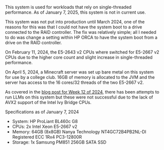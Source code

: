 This system is used for workloads that rely on single-threaded performance. As of January 7, 2025, this system is not in current use.

This system was not put into production until March 2024, one of the reasons for this was that I could not have the system boot to a drive connected to the RAID controller. The fix was relatively simple; all I needed to do was change a setting within HP ORCA to have the system boot from a drive on the RAID controller.

On February 11, 2024, the E5-2643 v2 CPUs where switched for E5-2667 v2 CPUs due to the higher core count and slight increase in single-threaded performance. 

On April 5, 2024, a Minecraft server was set up bare metal on this system for use by a college club. 16GB of memory is allocated to the JVM and the server has access to the 16 cores/32 threads of the two E5-2667 v2.

As covered in the [blog post for Week 12 of 2024](/../blog/15/), there has been attempts to run LLMs on this system but these were not successful due to the lack of AVX2 support of the Intel Ivy Bridge CPUs.

Specifications as of January 7, 2024

- System: HP ProLiant BL460c G8
- CPUs: 2x Intel Xeon E5-2667 v2
- Memory: 64GB (8x8GB) Nanya Technology NT4GC72B4PB2NL-DI Registered ECC 1Rx4 PC3-12800R
- Storage: 1x Samsung PM851 256GB SATA SSD
